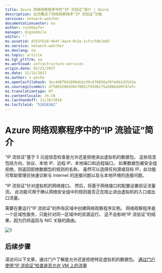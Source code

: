 ```yaml
---
title: Azure 网络观察程序中的“IP 流验证”简介 | Azure
description: 此页概述了网络观察程序“IP 流验证”功能
services: network-watcher
documentationcenter: na
author: rockboyfor
manager: digimobile
editor: ''
ms.assetid: d352fb2d-4b4f-4ac4-9c2e-1cfccf0e7e03
ms.service: network-watcher
ms.devlang: na
ms.topic: article
ms.tgt_pltfrm: na
ms.workload: infrastructure-services
origin.date: 02/22/2017
ms.date: 11/13/2017
ms.author: v-yeche
ms.openlocfilehash: 3ec4d079d1890ab2e39c678956af67e6b1d3542a
ms.sourcegitcommit: d75065296d301f0851f93d6175a508bdd9fd7afc
ms.translationtype: HT
ms.contentlocale: zh-CN
ms.lasthandoff: 11/30/2018
ms.locfileid: "52658362"
---
```

# <a name="introduction-to-ip-flow-verify-in-azure-network-watcher"></a>Azure 网络观察程序中的“IP 流验证”简介

“IP 流验证”基于 5 元组信息检查是允许还是拒绝进出虚拟机的数据包。 这些信息包括方向、协议、本地 IP、远程 IP、本地端口和远程端口。 如果数据包被安全组拒绝，则返回拒绝数据包的规则的名称。 虽然可以选择任何源或目标 IP，此功能可帮助管理员快速诊断与 Internet 的连接问题以及与本地环境的连接问题。

“IP 流验证”针对虚拟机的网络接口。 然后，将基于网络接口的配置设置验证流量流。 此功能可用于确认网络安全组中的规则是否正在阻止进出虚拟机的入口或出口流量。

需要在要运行“IP 流验证”的所有区域中创建网络观察程序实例。 网络观察程序是一个区域性服务，只能针对同一区域中的资源运行。 这不会影响“IP 流验证”的结果，因为仍将返回与 NIC 关联的路由。

![1][1]

## <a name="next-steps"></a>后续步骤

请访问以下文章，通过门户了解是允许还是拒绝特定虚拟机的数据包。 [通过门户使用“IP 流验证”检查是否允许 VM 上的流量](network-watcher-check-ip-flow-verify-portal.md)

[1]: ./media/network-watcher-ip-flow-verify-overview/figure1.png

<!--Update_Description: new articles on network watcher ip flow verify overview -->